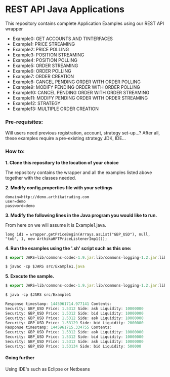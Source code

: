 # REST API Java Applications
This repository contains complete Application Examples using our REST API wrapper

* Example0: GET ACCOUNTS AND TINTERFACES
* Example1: PRICE STREAMING
* Example2: PRICE POLLING
* Example3: POSITION STREAMING
* Example4: POSITION POLLING
* Example5: ORDER STREAMING
* Example6: ORDER POLLING
* Example7: ORDER CREATION
* Example8: CANCEL PENDING ORDER WITH ORDER POLLING
* Example9: MODIFY PENDING ORDER WITH ORDER POLLING
* Example10: CANCEL PENDING ORDER WITH ORDER STREAMING
* Example11: MODIFY PENDING ORDER WITH ORDER STREAMING
* Example12: STRATEGY
* Example13: MULTIPLE ORDER CREATION

### Pre-requisites:
Will users need previous registration, account, strategy set-up...? After all, these examples require a pre-existing strategy
JDK, IDE...

### How to:

**1. Clone this repository to the location of your choice** 

The repository contains the wrapper and all the examples listed above together with the classes needed. 

**2. Modify config.properties file with your settings** 

```
domain=http://demo.arthikatrading.com
user=demo
password=demo
```

**3. Modify the following lines in the Java program you would like to run.** 

From here on we will assume it is Example1.java.
```
long id1 = wrapper.getPriceBegin(Arrays.asList("GBP_USD"), null, "tob", 1, new ArthikaHFTPriceListenerImp1());
```

**4. Run the examples using the '.sh' script such as this one:**
```javascript
$ export JARS=lib/commons-codec-1.9.jar:lib/commons-logging-1.2.jar:lib/fluent-hc-4.5.jar:lib/httpclient-4.5.jar:lib/httpclient-cache-4.5.jar:lib/httpclient-win-4.5.jar:lib/httpcore-4.4.1.jar:lib/httpmime-4.5.jar:lib/jackson-all-1.9.9.jar:lib/jna-4.1.0.jar:lib/jna-platform-4.1.0.jar

$ javac -cp $JARS src/Example1.java
```

**5. Execute the sample.**
```javascript
$ export JARS=lib/commons-codec-1.9.jar:lib/commons-logging-1.2.jar:lib/fluent-hc-4.5.jar:lib/httpclient-4.5.jar:lib/httpclient-cache-4.5.jar:lib/httpclient-win-4.5.jar:lib/httpcore-4.4.1.jar:lib/httpmime-4.5.jar:lib/jackson-all-1.9.9.jar:lib/jna-4.1.0.jar:lib/jna-platform-4.1.0.jar

$ java -cp $JARS src/Example1

Response timestamp: 1445961714.977141 Contents:
Security: GBP_USD Price: 1.5312 Side: ask Liquidity: 10000000
Security: GBP_USD Price: 1.5312 Side: bid Liquidity: 10000000
Security: GBP_USD Price: 1.5312 Side: ask Liquidity: 10000000
Security: GBP_USD Price: 1.53129 Side: bid Liquidity: 2000000
Response timestamp: 1445961715.334755 Contents:
Security: GBP_USD Price: 1.5312 Side: ask Liquidity: 10000000
Security: GBP_USD Price: 1.5312 Side: bid Liquidity: 10000000
Security: GBP_USD Price: 1.5312 Side: ask Liquidity: 10000000
Security: GBP_USD Price: 1.53134 Side: bid Liquidity: 500000
```
#### Going further
Using IDE's such as Eclipse or Netbeans
